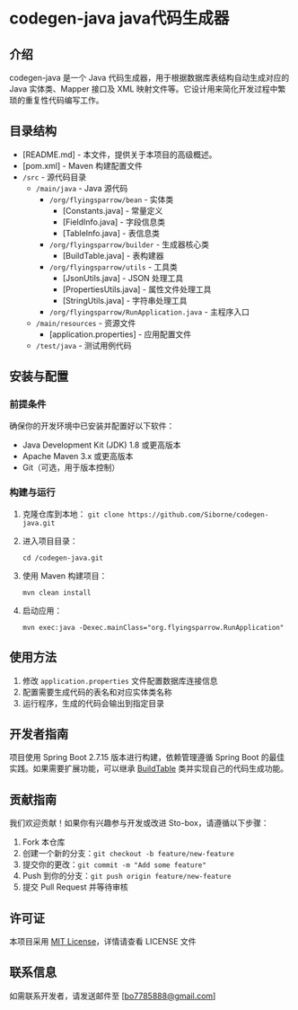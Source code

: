 # codegen-java java代码生成器

## 介绍
codegen-java 是一个 Java 代码生成器，用于根据数据库表结构自动生成对应的 Java 实体类、Mapper 接口及 XML 映射文件等。它设计用来简化开发过程中繁琐的重复性代码编写工作。

## 目录结构
- [README.md] - 本文件，提供关于本项目的高级概述。
- [pom.xml] - Maven 构建配置文件
- `/src` - 源代码目录
    - `/main/java` - Java 源代码
        - `/org/flyingsparrow/bean` - 实体类
            - [Constants.java] - 常量定义
            - [FieldInfo.java] - 字段信息类
            - [TableInfo.java] - 表信息类
        - `/org/flyingsparrow/builder` - 生成器核心类
            - [BuildTable.java] - 表构建器
        - `/org/flyingsparrow/utils` - 工具类
            - [JsonUtils.java] - JSON 处理工具
            - [PropertiesUtils.java] - 属性文件处理工具
            - [StringUtils.java] - 字符串处理工具
        - `/org/flyingsparrow/RunApplication.java` - 主程序入口
    - `/main/resources` - 资源文件
        - [application.properties] - 应用配置文件
    - `/test/java` - 测试用例代码

## 安装与配置
### 前提条件
确保你的开发环境中已安装并配置好以下软件：
- Java Development Kit (JDK) 1.8 或更高版本
- Apache Maven 3.x 或更高版本
- Git（可选，用于版本控制）

### 构建与运行
1. 克隆仓库到本地：
    ``git clone https://github.com/Siborne/codegen-java.git``
   
2. 进入项目目录：
    
   ``cd /codegen-java.git``
   
3. 使用 Maven 构建项目：
    
   ``mvn clean install``
   
4. 启动应用：
    
   ``mvn exec:java -Dexec.mainClass="org.flyingsparrow.RunApplication"``

## 使用方法
1. 修改 `application.properties` 文件配置数据库连接信息
2. 配置需要生成代码的表名和对应实体类名称
3. 运行程序，生成的代码会输出到指定目录

## 开发者指南
项目使用 Spring Boot 2.7.15 版本进行构建，依赖管理遵循 Spring Boot 的最佳实践。如果需要扩展功能，可以继承 [BuildTable](file://S:\Users\90438\Desktop\Sto-box\700%20-%20项目工程\workspace-codegen-java\codegen-java\src\main\java\org\flyingsparrow\builder\BuildTable.java#L22-L242) 类并实现自己的代码生成功能。

## 贡献指南
我们欢迎贡献！如果你有兴趣参与开发或改进 Sto-box，请遵循以下步骤：
1. Fork 本仓库
2. 创建一个新的分支：`git checkout -b feature/new-feature`
3. 提交你的更改：`git commit -m "Add some feature"`
4. Push 到你的分支：`git push origin feature/new-feature`
5. 提交 Pull Request 并等待审核

## 许可证
本项目采用 [MIT License](https://opensource.org/licenses/MIT)，详情请查看 LICENSE 文件

## 联系信息
如需联系开发者，请发送邮件至 [bo7785888@gmail.com] 